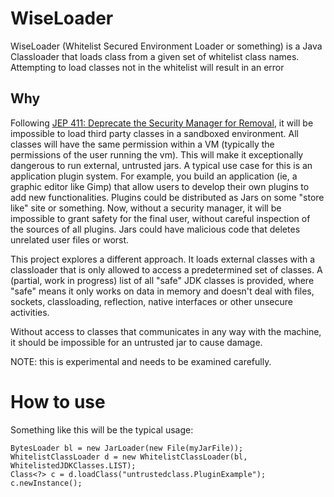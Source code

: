 # WiseLoader

WiseLoader (Whitelist Secured Environment Loader or something) is a Java Classloader that loads class from a given set of whitelist class names. Attempting to load classes not in the whitelist will result in an error

## Why

Following [JEP 411: Deprecate the Security Manager for Removal](https://openjdk.java.net/jeps/411), it will be impossible to load third party classes in a sandboxed environment. All classes will have the same permission within a VM (typically the permissions of the user running the vm). This will make it exceptionally dangerous to run external, untrusted jars. A typical use case for this is an application plugin system. For example, you build an application (ie, a graphic editor like Gimp) that allow users to develop their own plugins to add new functionalities. Plugins could be distributed as Jars on some "store like" site or something. Now, without a security manager, it will be impossible to grant safety for the final user, without careful inspection of the sources of all plugins. Jars could have malicious code that deletes unrelated user files or worst.

This project explores a different approach. It loads external classes with a classloader that is only allowed to access a predetermined set of classes. A (partial, work in progress) list of all "safe" JDK classes is provided, where "safe" means it only works on data in memory and doesn't deal with files, sockets, classloading, reflection, native interfaces or other unsecure activities.

Without access to classes that communicates in any way with the machine, it should be impossible for an untrusted jar to cause damage.

NOTE: this is experimental and needs to be examined carefully.

# How to use

Something like this will be the typical usage:

    BytesLoader bl = new JarLoader(new File(myJarFile));
    WhitelistClassLoader d = new WhitelistClassLoader(bl, WhitelistedJDKClasses.LIST);
    Class<?> c = d.loadClass("untrustedclass.PluginExample");
    c.newInstance();

